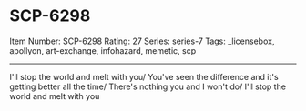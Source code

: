 # SCP-6298
Item Number: SCP-6298
Rating: 27
Series: series-7
Tags: _licensebox, apollyon, art-exchange, infohazard, memetic, scp

---

I'll stop the world and melt with you/ You've seen the difference and it's getting better all the time/ There's nothing you and I won't do/ I'll stop the world and melt with you